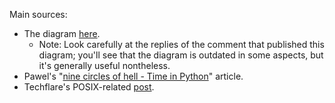 
Main sources:
* The diagram [here](https://stackoverflow.com/questions/13703720/converting-between-datetime-timestamp-and-datetime64#:~:text=You%20can%20just%20use%20the%20pd.Timestamp%20constructor.%20The%20following%20diagram%20may%20be%20useful%20for%20this%20and%20related%20questions.).
	* Note: Look carefully at the replies of the comment that published this diagram; you'll see that the diagram is outdated in some aspects, but it's generally useful nontheless.
* Pawel's "[nine circles of hell - Time in Python](https://ondata.blog/articles/nine-circles-of-hell-time-in-python/)" article.
* Techflare's POSIX-related [post](https://techflare.blog/why-its-confusing-datetime-and-unix-time-posix-in-python/).

